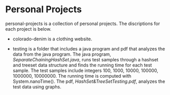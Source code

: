 # Personal Projects

personal-projects is a collection of personal projects. The discriptions for each project is below.

* colorado-denim is a clothing website.

* testing is a folder that includes a java program and pdf that analyzes the data from the java program. The java program, *SeparateChainingHashSet.java*, runs test samples through a hashset and treeset data structure and finds the running time for each test sample. The test samples include integers 100, 1000, 10000, 100000, 1000000, 10000000. The running time is computed with System.nanoTime(). The pdf, *HashSet&TreeSetTesting.pdf*, analyzes the test data using graphs.

